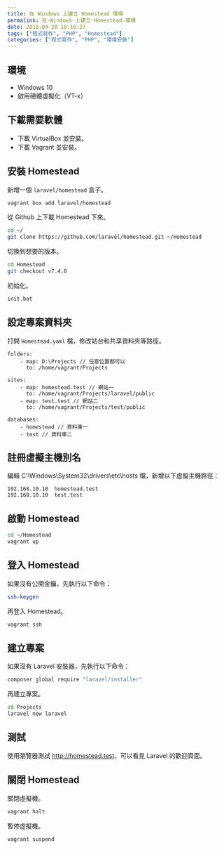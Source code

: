 ```yaml
---
title: 在 Windows 上建立 Homestead 環境
permalink: 在-Windows-上建立-Homestead-環境
date: 2018-04-28 10:16:27
tags: ["程式寫作", "PHP", "Homestead"]
categories: ["程式寫作", "PHP", "環境安裝"]
---
```


## 環境

- Windows 10
- 啟用硬體虛擬化（VT-x）

## 下載需要軟體

- 下載 VirtualBox 並安裝。
- 下載 Vagrant 並安裝。

## 安裝 Homestead

新增一個 `laravel/homestead` 盒子。

```BASH
vagrant box add laravel/homestead
```

從 Github 上下載 Homestead 下來。

```BASH
cd ~/
git clone https://github.com/laravel/homestead.git ~/Homestead
```

切換到想要的版本。

```BASH
cd Homestead
git checkout v7.4.0
```

初始化。

```BASH
init.bat
```

## 設定專案資料夾

打開 `Homestead.yaml` 檔，修改站台和共享資料夾等路徑。

```ENV
folders:
    - map: D:\Projects // 任意位置都可以
      to: /home/vagrant/Projects

sites:
    - map: homestead.test // 網站一
      to: /home/vagrant/Projects/laravel/public
    - map: test.test // 網站二
      to: /home/vagrant/Projects/test/public

databases:
    - homestead // 資料庫一
    - test // 資料庫二
```

## 註冊虛擬主機別名

編輯 C:\Windows\System32\drivers\etc\hosts 檔，新增以下虛擬主機路徑：

```ENV
192.168.10.10  homestead.test
192.168.10.10  test.test
```

## 啟動 Homestead

```BASH
cd ~/Homestead
vagrant up
```

## 登入 Homestead

如果沒有公開金鑰，先執行以下命令：

```BASH
ssh-keygen
```

再登入 Homestead。

```BASH
vagrant ssh
```

## 建立專案

如果沒有 Laravel 安裝器，先執行以下命令：

```BASH
composer global require "laravel/installer"
```

再建立專案。

```BASH
cd Projects
laravel new laravel
```

## 測試

使用瀏覽器測試 <http://homestead.test>，可以看見 Laravel 的歡迎頁面。

## 關閉 Homestead

關閉虛擬機。

```BASH
vagrant halt
```

暫停虛擬機。

```BASH
vagrant suspend
```
